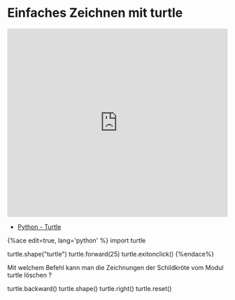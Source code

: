 # Einfaches Zeichnen mit turtle

<iframe src="https://player.vimeo.com/video/140204552?title=0&byline=0&portrait=0" width="100%" height="430" frameborder="0" webkitallowfullscreen mozallowfullscreen allowfullscreen></iframe>

<!--sec data-title="Links" data-id="links" data-show=true ces-->

* [Python - Turtle](https://docs.python.org/3.6/library/turtle.html)

<!--endsec-->

<!--sec data-title="editor" data-id="editor" data-show=true data-collapse=true ces-->

{%ace edit=true, lang='python' %}
import turtle

turtle.shape("turtle")
turtle.forward(25)
turtle.exitonclick()
{%endace%}

<!--endsec-->

<!--sec data-title="Quiz" data-id="quiz" data-show=true data-collapse=true ces-->

<quiz name="">
    <question>
        <p>Mit welchem Befehl kann man die Zeichnungen der Schildkröte vom Modul turtle löschen ?</p>
        <answer>turtle.backward()</answer>
        <answer>turtle.shape()</answer>
        <answer>turtle.right()</answer>
        <answer correct>turtle.reset()</answer>
    </question>
</quiz>

<!--endsec-->
